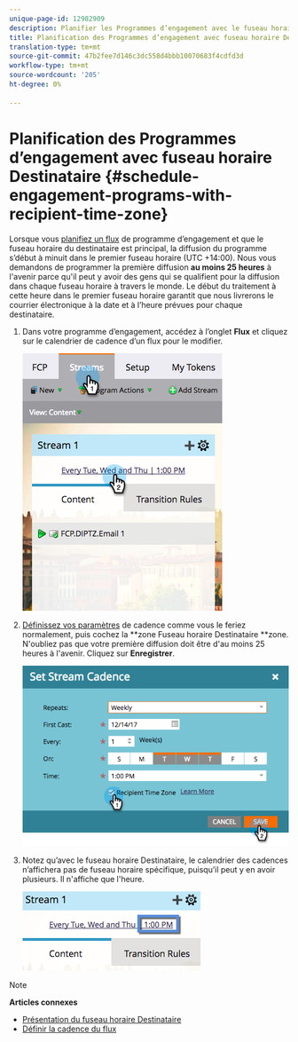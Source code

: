 ```yaml
---
unique-page-id: 12982909
description: Planifier les Programmes d’engagement avec le fuseau horaire Destinataire - Documents marketing - Documentation du produit
title: Planification des Programmes d’engagement avec fuseau horaire Destinataire
translation-type: tm+mt
source-git-commit: 47b2fee7d146c3dc558d4bbb10070683f4cdfd3d
workflow-type: tm+mt
source-wordcount: '205'
ht-degree: 0%

---
```



# Planification des Programmes d’engagement avec fuseau horaire Destinataire {#schedule-engagement-programs-with-recipient-time-zone}

Lorsque vous [planifiez un flux](https://docs.marketo.com/display/DOCS/Schedule+Engagement+Programs+for+Recipient+Time+Zones) de programme d’engagement et que le fuseau horaire du destinataire est principal, la diffusion du programme s’début à minuit dans le premier fuseau horaire (UTC +14:00). Nous vous demandons de programmer la première diffusion **au moins 25 heures** à l&#39;avenir parce qu&#39;il peut y avoir des gens qui se qualifient pour la diffusion dans chaque fuseau horaire à travers le monde. Le début du traitement à cette heure dans le premier fuseau horaire garantit que nous livrerons le courrier électronique à la date et à l’heure prévues pour chaque destinataire.

1. Dans votre programme d’engagement, accédez à l’onglet **Flux** et cliquez sur le calendrier de cadence d’un flux pour le modifier.

   ![](assets/image2017-12-5-13-3a36-3a21.png)

1. [Définissez vos paramètres](../../../../../product-docs/email-marketing/drip-nurturing/engagement-program-streams/set-stream-cadence.md) de cadence comme vous le feriez normalement, puis cochez la **zone Fuseau horaire Destinataire **zone. N&#39;oubliez pas que votre première diffusion doit être d&#39;au moins 25 heures à l&#39;avenir. Cliquez sur **Enregistrer**.

   ![](assets/image2017-12-5-13-3a50-3a32.png)

1. Notez qu’avec le fuseau horaire Destinataire, le calendrier des cadences n’affichera pas de fuseau horaire spécifique, puisqu’il peut y en avoir plusieurs. Il n&#39;affiche que l&#39;heure.

   ![](assets/image2017-12-5-13-3a56-3a21.png)

>[!NOTE]
>
>**Articles connexes**
>
>* [Présentation du fuseau horaire Destinataire](../../../../../product-docs/email-marketing/email-programs/email-program-actions/scheduling-with-recipient-time-zone/understanding-recipient-time-zone.md)
>* [Définir la cadence du flux](../../../../../product-docs/email-marketing/drip-nurturing/engagement-program-streams/set-stream-cadence.md)

>



